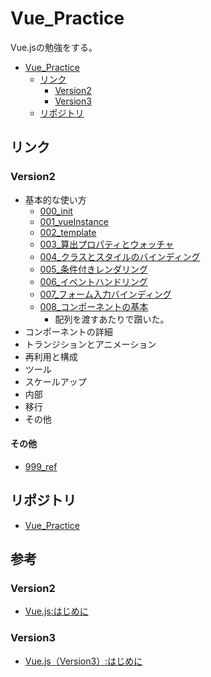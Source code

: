# Vue_Practice
Vue.jsの勉強をする。 

- [Vue_Practice](#vue_practice)
  - [リンク](#リンク)
    - [Version2](#version2)
    - [Version3](#version3)
  - [リポジトリ](#リポジトリ)

## リンク

### Version2 

- 基本的な使い方
  - [000_init](./v2/000_init/index.html)
  - [001_vueInstance]()
  - [002_template](./v2/VueProjects/002_template/README.md)
  - [003_算出プロパティとウォッチャ]()
  - [004_クラスとスタイルのバインディング]()
  - [005_条件付きレンダリング]()
  - [006_イベントハンドリング]()
  - [007_フォーム入力バインディング]()
  - [008_コンポーネントの基本](./v2/VueProjects/003_componentBasic/README.md)
    - 配列を渡すあたりで躓いた。
- コンポーネントの詳細
- トランジションとアニメーション
- 再利用と構成
- ツール
- スケールアップ
- 内部
- 移行
- その他

#### その他

- [999_ref](./v2/VueProjects/999_ref/README.md)

## リポジトリ

- [Vue_Practice](https://github.com/SampleUser0001/Vue_Practice)

## 参考

### Version2 

- [Vue.js:はじめに](https://jp.vuejs.org/v2/guide/)

### Version3 

- [Vue.js（Version3）:はじめに](https://v3.ja.vuejs.org/guide/introduction.html)
